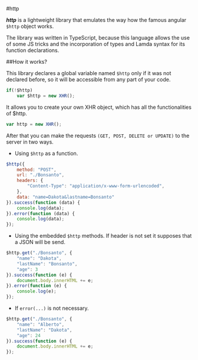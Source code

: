 #http

***http*** is a lightweight library that emulates the way how the famous angular `$http` object works.

The library was written in TypeScript, because this language allows the use of some JS tricks and the incorporation of types and
Lamda syntax for its function declarations.</p>

##How it works?

This library declares a global variable named `$http` only if it was not declared before, so it will be accessible from any part of your code.

```javascript
if(!$http)
	var $http = new XHR();
```

It allows you to create your own XHR object, which has all the functionalities of $http.

```javascript
var http = new XHR();
```

After that you can make the requests `(GET, POST, DELETE or UPDATE)` to the server in two ways.


- Using `$http` as a function.

```javascript
$http({
	method: "POST",
	url: "./Bonsanto",
	headers: {
		"Content-Type": "application/x-www-form-urlencoded",
	},
	data: "name=Dakota&lastname=Bonsanto"
}).success(function (data) {
	console.log(data);
}).error(function (data) {
	console.log(data);
});
```

- Using the embedded `$http` methods. If header is not set it supposes that a JSON will be send.  

```javascript
$http.get("./Bonsanto", {
	"name": "Dakota",
	"lastName": "Bonsanto",
	"age": 3
}).success(function (e) {
	document.body.innerHTML += e;
}).error(function (e) {
	console.log(e);
});
```
- If ```error(...)``` is not necessary.

```javascript
$http.get("./Bonsanto", {
	"name": "Alberto", 
	"lastName": "Dakota", 
	"age": 24
}).success(function (e) {
	document.body.innerHTML += e;
});
```